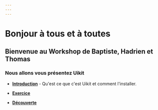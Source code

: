 ```yaml
---
---
---
```


# Bonjour à tous et à toutes

## Bienvenue au Workshop de Baptiste, Hadrien et Thomas

### Nous allons vous présentez Uikit


- __[Introduction](https://docs.google.com/presentation/d/1ePlkLwS9Ew6DiZe_D98PFSBxpbx93JIVX8h5atwk-Dg/edit?usp=sharing)__ - Qu'est ce que c'est Uikit et comment l'installer.

- __[Exercice](./Exercice/README.md)__ 

- __[Découverte](./Exercice/docs2.md)__








